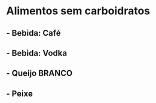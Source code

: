 # Alimentos sem carboidratos


## - Bebida: Café

## - Bebida: Vodka

## - Queijo BRANCO

## - Peixe